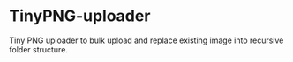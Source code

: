 # TinyPNG-uploader
Tiny PNG uploader to bulk upload and replace existing image into recursive folder structure. 
